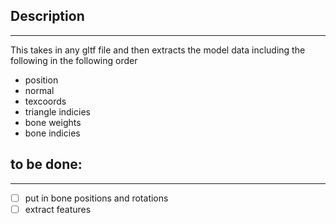 ## Description
---
This takes in any gltf file and then extracts the model data including the following in the following order
 - position
 - normal
 - texcoords
 - triangle indicies
 - bone weights
 - bone indicies

## to be done:
---
 - [ ] put in bone positions and rotations
 - [ ] extract features
